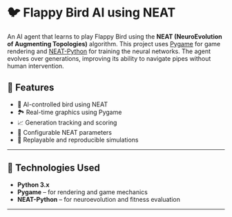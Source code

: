 # 🐦 Flappy Bird AI using NEAT
An AI agent that learns to play Flappy Bird using the **NEAT (NeuroEvolution of Augmenting Topologies)** algorithm. This project uses [Pygame](https://www.pygame.org/) for game rendering and [NEAT-Python](https://neat-python.readthedocs.io/en/latest/) for training the neural networks. The agent evolves over generations, improving its ability to navigate pipes without human intervention.

## 🚀 Features

- 🧠 AI-controlled bird using NEAT
- 🏞️ Real-time graphics using Pygame
- 📈 Generation tracking and scoring
- 💾 Configurable NEAT parameters
- 🔄 Replayable and reproducible simulations

---

## 🧰 Technologies Used

- **Python 3.x**
- **Pygame** – for rendering and game mechanics
- **NEAT-Python** – for neuroevolution and fitness evaluation

---


